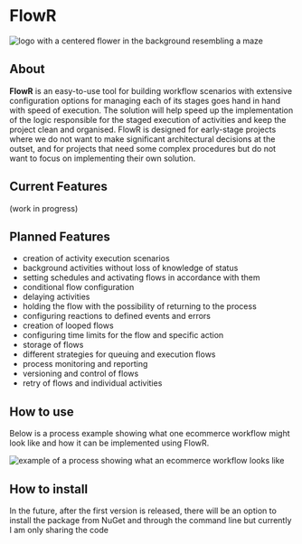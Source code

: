 # FlowR

![logo with a centered flower in the background resembling a maze](https://github.com/PiotrWalczak2001/FlowR/blob/main/assets/flowr.png)

## About

**FlowR** is an easy-to-use tool for building workflow scenarios with extensive configuration options for managing each of its stages goes hand in hand with speed of execution. The solution will help speed up the implementation of the logic responsible for the staged execution of activities and keep the project clean and organised. FlowR is designed for early-stage projects where we do not want to make significant architectural decisions at the outset, and for projects that need some complex procedures but do not want to focus on implementing their own solution.

## Current Features
(work in progress)

## Planned Features

- creation of activity execution scenarios
- background activities without loss of knowledge of status
- setting schedules and activating flows in accordance with them
- conditional flow configuration
- delaying activities
- holding the flow with the possibility of returning to the process
- configuring reactions to defined events and errors
- creation of looped flows
- configuring time limits for the flow and specific action
- storage of flows
- different strategies for queuing and execution flows
- process monitoring and reporting
- versioning and control of flows
- retry of flows and individual activities

## How to use

Below is a process example showing what one ecommerce workflow might look like and how it can be implemented using FlowR.

![example of a process showing what an ecommerce workflow looks like](https://github.com/PiotrWalczak2001/FlowR/blob/main/assets/ecommerce_flow_1.png)


## How to install

In the future, after the first version is released, there will be an option to install the package from NuGet and through the command line but currently I am only sharing the code
